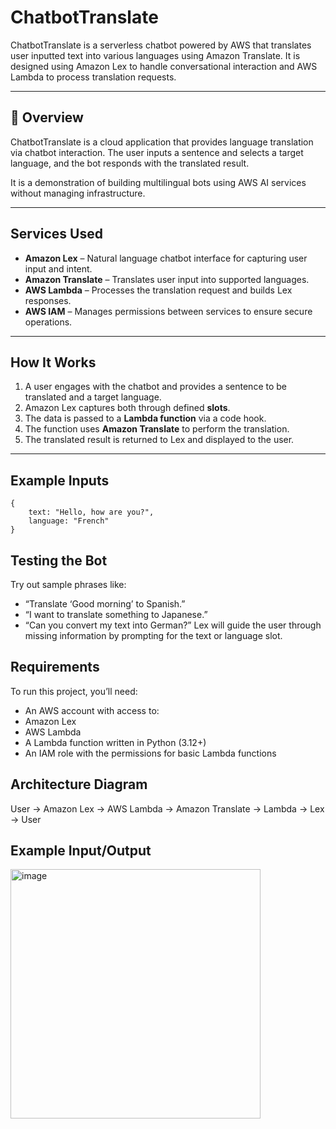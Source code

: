 # ChatbotTranslate

ChatbotTranslate is a serverless chatbot powered by AWS that translates user inputted text into various languages using Amazon Translate. It is designed using Amazon Lex to handle conversational interaction and AWS Lambda to process translation requests.

---

## 📌 Overview

ChatbotTranslate is a cloud application that provides language translation via chatbot interaction. The user inputs a sentence and selects a target language, and the bot responds with the translated result.

It is a demonstration of building multilingual bots using AWS AI services without managing infrastructure.

---

## Services Used

- **Amazon Lex** – Natural language chatbot interface for capturing user input and intent.
- **Amazon Translate** – Translates user input into supported languages.
- **AWS Lambda** – Processes the translation request and builds Lex responses.
- **AWS IAM** – Manages permissions between services to ensure secure operations.

---

## How It Works

1. A user engages with the chatbot and provides a sentence to be translated and a target language.
2. Amazon Lex captures both through defined **slots**.
3. The data is passed to a **Lambda function** via a code hook.
4. The function uses **Amazon Translate** to perform the translation.
5. The translated result is returned to Lex and displayed to the user.

---

## Example Inputs
    
    {
        text: "Hello, how are you?",
        language: "French"
    }

## Testing the Bot

Try out sample phrases like:
- “Translate ‘Good morning’ to Spanish.”
- “I want to translate something to Japanese.”
- “Can you convert my text into German?”
Lex will guide the user through missing information by prompting for the text or language slot.

## Requirements

To run this project, you’ll need:
- An AWS account with access to:
- Amazon Lex
- AWS Lambda
- A Lambda function written in Python (3.12+)
- An IAM role with the permissions for basic Lambda functions

## Architecture Diagram

  User → Amazon Lex → AWS Lambda → Amazon Translate → Lambda → Lex → User

## Example Input/Output

<img width="400" height="399" alt="image" src="https://github.com/user-attachments/assets/4eb05fc8-0fc9-4794-92b1-6d529fb25177" />


